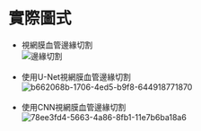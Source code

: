 # 實際圖式
- 視網膜血管邊緣切割<br>
![邊緣切割](https://github.com/user-attachments/assets/c3b1e940-8b6b-4801-b297-4d8adb885ac2)<br><br>
- 使用U-Net視網膜血管邊緣切割<br>
![b662068b-1706-4ed5-b9f8-644918771870](https://github.com/user-attachments/assets/bb3a7d44-a064-4385-a712-f9d24ceb00de)<br><br>
- 使用CNN視網膜血管邊緣切割<br>
![78ee3fd4-5663-4a86-8fb1-11e7b6ba18a6](https://github.com/user-attachments/assets/22298e80-ed59-4b05-a430-f9ae398e6866)<br><br>




